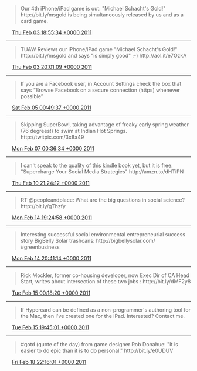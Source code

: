 > Our 4th iPhone/iPad game is out: "Michael Schacht's Gold\!" http://bit\.ly/msgold is being simultaneously released by us and as a card game\.

<img src="../../media/tweet.ico" width="12" /> [Thu Feb 03 18:55:34 +0000 2011](https://twitter.com/ChristopherA/status/33237173587152896)

----

> TUAW Reviews our iPhone/iPad game "Michael Schacht's Gold\!" http://bit\.ly/msgold and says "is simply good" ;\-\) http://aol\.it/e7OzkA

<img src="../../media/tweet.ico" width="12" /> [Thu Feb 03 20:01:09 +0000 2011](https://twitter.com/ChristopherA/status/33253679364710400)

----

> If you are a Facebook user, in Account Settings check the box that says “Browse Facebook on a secure connection \(https\) whenever possible”

<img src="../../media/tweet.ico" width="12" /> [Sat Feb 05 00:49:37 +0000 2011](https://twitter.com/ChristopherA/status/33688661706932224)

----

> Skipping SuperBowl, taking advantage of freaky early spring weather \(76 degrees\!\) to swim at Indian Hot Springs\. http://twitpic\.com/3x8a49

<img src="../../media/tweet.ico" width="12" /> [Mon Feb 07 00:36:34 +0000 2011](https://twitter.com/ChristopherA/status/34410152689930240)

----

> I can't speak to the quality of this kindle book yet, but it is free: "Supercharge Your Social Media Strategies" http://amzn\.to/dHTiPN

<img src="../../media/tweet.ico" width="12" /> [Thu Feb 10 21:24:12 +0000 2011](https://twitter.com/ChristopherA/status/35811294577696768)

----

> RT @peopleandplace: What are the big questions in social science? http://bit\.ly/gThzfy

<img src="../../media/tweet.ico" width="12" /> [Mon Feb 14 19:24:58 +0000 2011](https://twitter.com/ChristopherA/status/37230840257708032)

----

> Interesting successful social environmental entrepreneurial success story BigBelly Solar trashcans: http://bigbellysolar\.com/ \#greenbusiness

<img src="../../media/tweet.ico" width="12" /> [Mon Feb 14 20:41:14 +0000 2011](https://twitter.com/ChristopherA/status/37250034672074752)

----

> Rick Mockler, former co\-housing developer, now Exec Dir of CA Head Start, writes about intersection of these two jobs : http://bit\.ly/dMF2y8

<img src="../../media/tweet.ico" width="12" /> [Tue Feb 15 00:18:20 +0000 2011](https://twitter.com/ChristopherA/status/37304667801128960)

----

> If Hypercard can be defined as a non\-programmer's authoring tool for the Mac, then I've created one for the iPad\. Interested? Contact me\.

<img src="../../media/tweet.ico" width="12" /> [Tue Feb 15 19:45:01 +0000 2011](https://twitter.com/ChristopherA/status/37598274147848193)

----

> \#qotd \(quote of the day\) from game designer Rob Donahue: "It is easier to do epic than it is to do personal\." http://bit\.ly/e0UDUV

<img src="../../media/tweet.ico" width="12" /> [Fri Feb 18 22:16:01 +0000 2011](https://twitter.com/ChristopherA/status/38723437866262528)